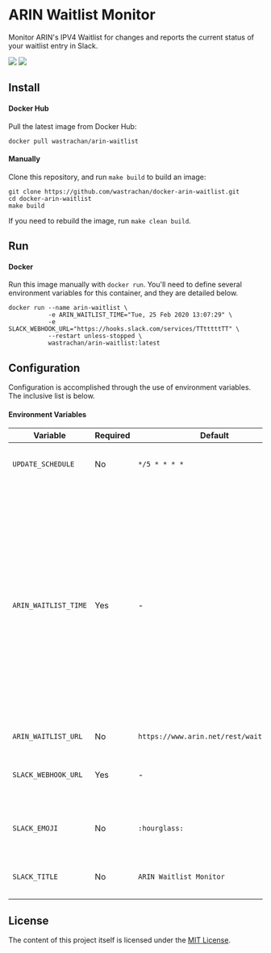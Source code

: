# ARIN Waitlist Monitor

Monitor ARIN's IPV4 Waitlist for changes and reports the current status of your waitlist entry in Slack.

[![](https://circleci.com/gh/wastrachan/docker-arin-waitlist.svg?style=svg)](https://circleci.com/gh/wastrachan/docker-arin-waitlist)
[![](https://img.shields.io/docker/pulls/wastrachan/arin-waitlist.svg)](https://hub.docker.com/r/wastrachan/arin-waitlist)

## Install

#### Docker Hub

Pull the latest image from Docker Hub:

```shell
docker pull wastrachan/arin-waitlist
```

#### Manually

Clone this repository, and run `make build` to build an image:

```shell
git clone https://github.com/wastrachan/docker-arin-waitlist.git
cd docker-arin-waitlist
make build
```

If you need to rebuild the image, run `make clean build`.

## Run

#### Docker

Run this image manually with `docker run`. You'll need to define several environment variables for this container, and they are detailed below.

```shell
docker run --name arin-waitlist \
           -e ARIN_WAITLIST_TIME="Tue, 25 Feb 2020 13:07:29" \
           -e SLACK_WEBHOOK_URL="https://hooks.slack.com/services/TTtttttTT" \
           --restart unless-stopped \
           wastrachan/arin-waitlist:latest
```

## Configuration

Configuration is accomplished through the use of environment variables. The inclusive list is below.

#### Environment Variables

| Variable             | Required | Default                                 | Description                                                                                                                                                                                                                                                                                   |
| -------------------- | -------- | --------------------------------------- | --------------------------------------------------------------------------------------------------------------------------------------------------------------------------------------------------------------------------------------------------------------------------------------------- |
| `UPDATE_SCHEDULE`    | No       | `*/5 * * * *`                           | Cron-style schedule for waitlist updates.                                                                                                                                                                                                                                                     |
| `ARIN_WAITLIST_TIME` | Yes      | -                                       | The timestamp for your waitlist entry. You can locate this timestamp on the [IPV4 Waiting List](https://www.arin.net/resources/guide/ipv4/waiting_list/). The timestamp can be copied right off of this page-- but leave off the timezone. A valid entry may read `Tue, 25 Feb 2020 13:07:29` |
| `ARIN_WAITLIST_URL`  | No       | `https://www.arin.net/rest/waitinglist` | URL of the ARIN API.                                                                                                                                                                                                                                                                          |
| `SLACK_WEBHOOK_URL`  | Yes      | -                                       | [Webhook](https://slack.com/apps/A0F7XDUAZ-incoming-webhooks) URL created for your Slack workspace.                                                                                                                                                                                           |
| `SLACK_EMOJI`        | No       | `:hourglass:`                           | Customize the emoji displayed in your Slack alert.                                                                                                                                                                                                                                            |
| `SLACK_TITLE`        | No       | `ARIN Waitlist Monitor`                 | Customize the name of your Slack alert.                                                                                                                                                                                                                                                       |

## License

The content of this project itself is licensed under the [MIT License](LICENSE).
